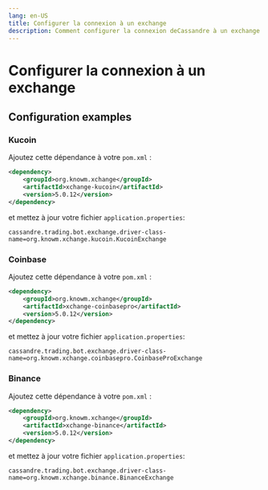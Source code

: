 ```yaml
---
lang: en-US
title: Configurer la connexion à un exchange
description: Comment configurer la connexion deCassandre à un exchange (kucoin, Binance, Coinbase...)
---
```

# Configurer la connexion à un exchange

## Configuration examples

### Kucoin
Ajoutez cette dépendance à votre `pom.xml` :
```xml
<dependency>
    <groupId>org.knowm.xchange</groupId>
    <artifactId>xchange-kucoin</artifactId>
    <version>5.0.12</version>
</dependency>
```
et mettez à jour votre fichier `application.properties`:
```properties
cassandre.trading.bot.exchange.driver-class-name=org.knowm.xchange.kucoin.KucoinExchange
```

### Coinbase
Ajoutez cette dépendance à votre `pom.xml` :
```xml
<dependency>
    <groupId>org.knowm.xchange</groupId>
    <artifactId>xchange-coinbasepro</artifactId>
    <version>5.0.12</version>
</dependency>
```
et mettez à jour votre fichier `application.properties`:
```properties
cassandre.trading.bot.exchange.driver-class-name=org.knowm.xchange.coinbasepro.CoinbaseProExchange
```

### Binance
Ajoutez cette dépendance à votre `pom.xml` :
```xml
<dependency>
    <groupId>org.knowm.xchange</groupId>
    <artifactId>xchange-binance</artifactId>
    <version>5.0.12</version>
</dependency>
```
et mettez à jour votre fichier `application.properties`:
```properties
cassandre.trading.bot.exchange.driver-class-name=org.knowm.xchange.binance.BinanceExchange
```